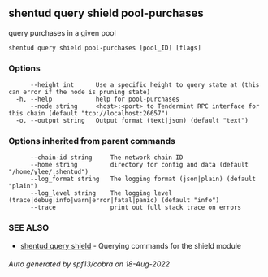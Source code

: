 ## shentud query shield pool-purchases

query purchases in a given pool

```
shentud query shield pool-purchases [pool_ID] [flags]
```

### Options

```
      --height int      Use a specific height to query state at (this can error if the node is pruning state)
  -h, --help            help for pool-purchases
      --node string     <host>:<port> to Tendermint RPC interface for this chain (default "tcp://localhost:26657")
  -o, --output string   Output format (text|json) (default "text")
```

### Options inherited from parent commands

```
      --chain-id string     The network chain ID
      --home string         directory for config and data (default "/home/ylee/.shentud")
      --log_format string   The logging format (json|plain) (default "plain")
      --log_level string    The logging level (trace|debug|info|warn|error|fatal|panic) (default "info")
      --trace               print out full stack trace on errors
```

### SEE ALSO

* [shentud query shield](shentud_query_shield.md)	 - Querying commands for the shield module

###### Auto generated by spf13/cobra on 18-Aug-2022
